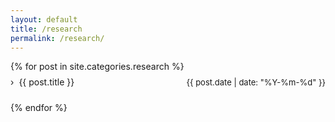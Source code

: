 ```yaml
---
layout: default
title: /research
permalink: /research/
---
```


<div class="post-list">
  {% for post in site.categories.research %}
    <div class="post-item">
      <h2 class="post-title" onclick="checkAccessAndToggle(this)" id="post-{{ post.title | slugify }}">
        <span class="arrow">›</span>
        <span class="title-text">{{ post.title }}</span>
        <span class="post-date">{{ post.date | date: "%Y-%m-%d" }}</span>
      </h2>
      <div class="post-content">
        <div id="auth-{{ post.title | slugify }}" class="auth-form" style="display: none;">
          <h3>Enter your email to access this document</h3>
          <input type="email" placeholder="Enter your email">
          <button onclick="verifyEmailForPost(this, '{{ post.title | slugify }}')">Submit</button>
        </div>
        <div class="content-wrapper" style="display: none;">
          {{ post.content }}
        </div>
      </div>
    </div>
  {% endfor %}
</div>

<script>
function checkAccessAndToggle(element) {
  const postId = element.id;
  const content = element.nextElementSibling;
  const accessMap = JSON.parse(localStorage.getItem('documentAccess') || '{}');
  const savedEmail = accessMap[postId];
  const arrow = element.querySelector('.arrow');
  const isVisible = content.classList.contains('expanded');
  
  // First collapse all posts
  document.querySelectorAll('.post-content').forEach(post => {
    post.classList.remove('expanded');
  });
  document.querySelectorAll('.arrow').forEach(arr => {
    arr.classList.remove('rotated');
  });
  
  if (!isVisible) {
    content.classList.add('expanded');
    arrow.classList.add('rotated');
    if (savedEmail) {
      content.querySelector('.auth-form').style.display = 'none';
      content.querySelector('.content-wrapper').style.display = 'block';
    } else {
      content.querySelector('.auth-form').style.display = 'block';
      content.querySelector('.content-wrapper').style.display = 'none';
    }
  } else {
    content.classList.remove('expanded');
    arrow.classList.remove('rotated');
  }
}

function verifyEmailForPost(button, postId) {
  const email = button.previousElementSibling.value;
  const allowedEmails = ['amenti4k@gmail.com'];
  
  if (allowedEmails.includes(email)) {
    const contentDiv = button.closest('.post-content');
    contentDiv.querySelector('.auth-form').style.display = 'none';
    contentDiv.querySelector('.content-wrapper').style.display = 'block';
    
    const accessMap = JSON.parse(localStorage.getItem('documentAccess') || '{}');
    accessMap[postId] = email;
    localStorage.setItem('documentAccess', JSON.stringify(accessMap));
  } else {
    alert('Access denied. Please contact the administrator.');
  }
}
</script>

<style>
.post-list {
  max-width: 650px;
  margin: 0 auto;
  font-size: 14px;
}

.post-item {
  margin-bottom: 1rem;
}

.post-title {
  cursor: pointer;
  padding: 0.5rem 0;
  margin: 0;
  border-bottom: 1px solid var(--border-color);
  display: flex;
  align-items: center;
  font-size: 14px;
  font-weight: normal;
  color: var(--text-color);
}

.post-title:hover {
  background: var(--highlight-color);
}

.arrow {
  margin-right: 0.5rem;
  display: inline-block;
  color: var(--secondary-text-color);
}

.arrow.rotated {
  transform: rotate(90deg);
}

.post-date {
  margin-left: auto;
  font-size: 13px;
  color: var(--secondary-text-color);
  font-weight: normal;
}

.post-content {
  max-height: 0;
  overflow: hidden;
  padding: 0;
}

.post-content.expanded {
  max-height: none;
  padding: 1rem 0;
  font-size: 14px;
  line-height: 1.6;
}

.auth-form {
  text-align: center;
  padding: 1.5rem;
}

.auth-form h3 {
  margin-top: 0;
}

.auth-form input, .auth-form button {
  margin: 0.5rem;
  padding: 0.5rem;
  border: 1px solid var(--border-color);
  font-family: inherit;
  font-size: 14px;
  background-color: var(--background-color);
  color: var(--text-color);
}

.auth-form button {
  cursor: pointer;
  background: var(--text-color);
  color: var(--background-color);
}

.auth-form button:hover {
  background: var(--highlight-color);
  color: var(--text-color);
}
</style>
